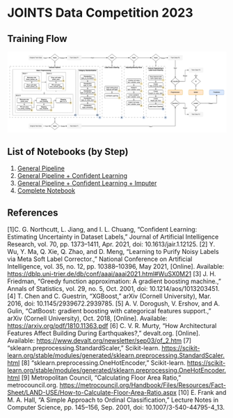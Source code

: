# JOINTS Data Competition 2023

## Training Flow
![Training Flow](https://github.com/ardhanidzaky/joints2023/raw/main/Training%20Flow.png)

## List of Notebooks (by Step)
1. [General Pipeline](https://github.com/ardhanidzaky/joints2023/blob/main/general-pipeline.ipynb)
2. [General Pipeline + Confident Learning](https://github.com/ardhanidzaky/joints2023/blob/main/general-pipeline-label-issue.ipynb)
3. [General Pipeline + Confident Learning + Imputer](https://github.com/ardhanidzaky/joints2023/blob/main/general-pipeline-label-issue-imputing-missing.ipynb)
4. [Complete Notebook](https://github.com/ardhanidzaky/joints2023/blob/main/full-pipeline.ipynb)

## References
[1]C. G. Northcutt, L. Jiang, and I. L. Chuang, “Confident Learning: Estimating Uncertainty in Dataset Labels,” Journal of Artificial Intelligence Research, vol. 70, pp. 1373–1411, Apr. 2021, doi: 10.1613/jair.1.12125.
[2] Y. Wu, Y. Ma, Q. Xie, Q. Zhao, and D. Meng, “Learning to Purify Noisy Labels via Meta Soft Label Corrector.,” National Conference on Artificial Intelligence, vol. 35, no. 12, pp. 10388–10396, May 2021, [Online]. Available: https://dblp.uni-trier.de/db/conf/aaai/aaai2021.html#WuSX0M21
[3] J. H. Friedman, “Greedy function approximation: A gradient boosting machine.,” Annals of Statistics, vol. 29, no. 5, Oct. 2001, doi: 10.1214/aos/1013203451.
[4] T. Chen and C. Guestrin, “XGBoost,” arXiv (Cornell University), Mar. 2016, doi: 10.1145/2939672.2939785.
[5] A. V. Dorogush, V. Ershov, and A. Gulin, “CatBoost: gradient boosting with categorical features support.,” arXiv (Cornell University), Oct. 2018, [Online]. Available: https://arxiv.org/pdf/1810.11363.pdf
[6] C. V. R. Murty, “How Architectural Features Affect Building During Earthquakes?,” devalt.org. [Online]. Available: https://www.devalt.org/newsletter/sep03/of_2.htm
[7] “sklearn.preprocessing.StandardScaler,” Scikit-learn. https://scikit-learn.org/stable/modules/generated/sklearn.preprocessing.StandardScaler.html
[8] “sklearn.preprocessing.OneHotEncoder,” Scikit-learn. https://scikit-learn.org/stable/modules/generated/sklearn.preprocessing.OneHotEncoder.html
[9] Metropolitan Council, “Calculating Floor Area Ratio,” metrocouncil.org. https://metrocouncil.org/Handbook/Files/Resources/Fact-Sheet/LAND-USE/How-to-Calculate-Floor-Area-Ratio.aspx
[10] E. Frank and M. A. Hall, “A Simple Approach to Ordinal Classification,” Lecture Notes in Computer Science, pp. 145–156, Sep. 2001, doi: 10.1007/3-540-44795-4_13.
